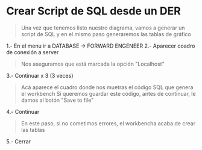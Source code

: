 # Crear Script de SQL desde un DER

> Una vez que tenemos listo nuestro diagrama,
> vamos a generar un script de SQL y en el mismo paso
> generaremos las tablas de gráfico


1.- En el menu ir a DATABASE -> FORWARD ENGENEER
2.- Aparecer coadro de conexión a server
> Nos aseguramos que está marcada la opción 
> "Localhost"  

3.- Continuar x 3 (3 veces)
> Acá aparece el cuadro donde nos muetras el código SQL que genera el workbench
> Si queremos guardar este código, antes de continuar, le damos al botón "Save to file"  
 
4.- Continuar
> En este paso, si no cometimos errores,
> el workbencha acaba de crear las tablas

5.- Cerrar

